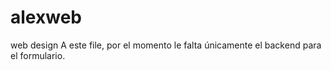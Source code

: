 # alexweb
web design
A este file, por el momento le falta únicamente el backend para el formulario. 
